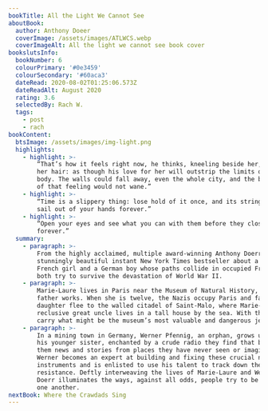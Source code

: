 ```yaml
---
bookTitle: All the Light We Cannot See
aboutBook:
  author: Anthony Doeer
  coverImage: /assets/images/ATLWCS.webp
  coverImageAlt: All the light we cannot see book cover
bookslutsInfo:
  bookNumber: 6
  colourPrimary: '#0e3459'
  colourSecondary: '#60aca3'
  dateRead: 2020-08-02T01:25:06.573Z
  dateReadAlt: August 2020
  rating: 3.6
  selectedBy: Rach W.
  tags:
    - post
    - rach
bookContent:
  btsImage: /assets/images/img-light.png
  highlights:
    - highlight: >-
        “That’s how it feels right now, he thinks, kneeling beside her, rinsing
        her hair: as though his love for her will outstrip the limits of his
        body. The walls could fall away, even the whole city, and the brightness
        of that feeling would not wane.”
    - highlight: >-
        “Time is a slippery thing: lose hold of it once, and its string might
        sail out of your hands forever.”
    - highlight: >-
        “Open your eyes and see what you can with them before they close
        forever.”
  summary:
    - paragraph: >-
        From the highly acclaimed, multiple award-winning Anthony Doerr, the
        stunningly beautiful instant New York Times bestseller about a blind
        French girl and a German boy whose paths collide in occupied France as
        both try to survive the devastation of World War II.
    - paragraph: >-
        Marie-Laure lives in Paris near the Museum of Natural History, where her
        father works. When she is twelve, the Nazis occupy Paris and father and
        daughter flee to the walled citadel of Saint-Malo, where Marie-Laure’s
        reclusive great uncle lives in a tall house by the sea. With them they
        carry what might be the museum’s most valuable and dangerous jewel.
    - paragraph: >-
        In a mining town in Germany, Werner Pfennig, an orphan, grows up with
        his younger sister, enchanted by a crude radio they find that brings
        them news and stories from places they have never seen or imagined.
        Werner becomes an expert at building and fixing these crucial new
        instruments and is enlisted to use his talent to track down the
        resistance. Deftly interweaving the lives of Marie-Laure and Werner,
        Doerr illuminates the ways, against all odds, people try to be good to
        one another.
nextBook: Where the Crawdads Sing
---
```


